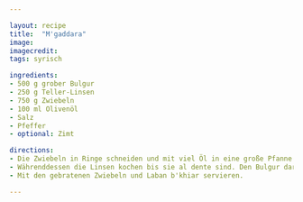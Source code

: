 ```yaml
---

layout: recipe
title:  "M'gaddara"
image: 
imagecredit: 
tags: syrisch

ingredients:
- 500 g grober Bulgur
- 250 g Teller-Linsen
- 750 g Zwiebeln
- 100 ml Olivenöl
- Salz
- Pfeffer
- optional: Zimt

directions:
- Die Zwiebeln in Ringe schneiden und mit viel Öl in eine große Pfanne geben. Bei niedriger Hitze langsam andünsten. Immer wieder rühren bis sie sehr weich sind und eine goldbraune Farbe annehmen. Dies dauert etwa 30 bis 45 Minuten (nicht scharf anbraten).
- Währenddessen die Linsen kochen bis sie al dente sind. Den Bulgur daraufgeben und so viel kochendes Wasser hinzugeben, dass es einen Zentimeter über den Linsen und dem Bulgur steht. Außerde m100 ml Olivenöl, 1 EL Salz, 1 TL Pfeffer und eine Messerspitze Zimt (für das gute Gefühl) darüber streuen. Auf kleinster Hitze ziehen lassen, bis das Wasser verschwunden ist. Dann mehrmals umrühren und ggf. nachwürzen.
- Mit den gebratenen Zwiebeln und Laban b'khiar servieren.

---
```


